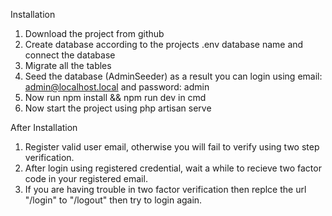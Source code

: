 Installation
1. Download the project from github
2. Create database according to the projects .env database name and connect the database
3. Migrate all the tables
4. Seed the database (AdminSeeder) as a result you can login using email: admin@localhost.local and password: admin
5. Now run npm install && npm run dev in cmd
6. Now start the project using php artisan serve

After Installation
1. Register valid user email, otherwise you will fail to verify using two step verification.
2. After login using registered credential, wait a while to recieve two factor code in your registered email.
3. If you are having trouble in two factor verification then replce the url "/login" to "/logout" then try to login again. 
